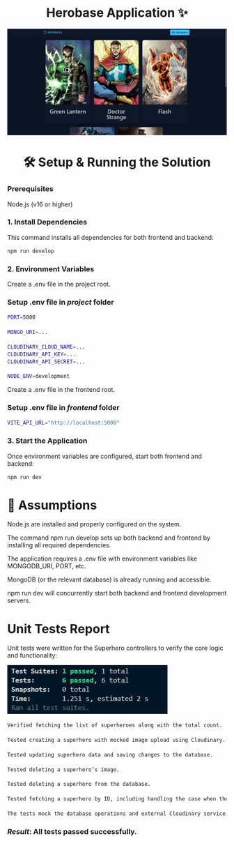 <h1 align="center">Herobase Application ✨</h1>

![Demo App](/frontend/public/home-page.jpg)

<h1 align="center">🛠️ Setup & Running the Solution</h1>

<h3>Prerequisites</h3>
<p>Node.js (v16 or higher)</p>

<h3>1. Install Dependencies</h3>
<p>This command installs all dependencies for both frontend and backend:</p>

```bash
npm run develop
```

<h3>2. Environment Variables</h3>
<p>Create a .env file in the project root.</p>

### Setup .env file in _project_ folder

```bash
PORT=5000

MONGO_URI=...

CLOUDINARY_CLOUD_NAME=...
CLOUDINARY_API_KEY=...
CLOUDINARY_API_SECRET=...

NODE_ENV=development
```

<p>Create a .env file in the frontend root.</p>

### Setup .env file in _frontend_ folder

```bash
VITE_API_URL="http://localhost:5000"
```

<h3>3. Start the Application</h3>
<p>Once environment variables are configured, start both frontend and backend:</p>

```bash
npm run dev
```

<h1>📌 Assumptions</h1>

Node.js are installed and properly configured on the system.

The command npm run develop sets up both backend and frontend by installing all required dependencies.

The application requires a .env file with environment variables like MONGODB_URI, PORT, etc.

MongoDB (or the relevant database) is already running and accessible.

npm run dev will concurrently start both backend and frontend development servers.

<h1>Unit Tests Report</h1>

Unit tests were written for the Superhero controllers to verify the core logic and functionality:

![Demo App](/frontend/public/tests.jpg)

```bash
Verified fetching the list of superheroes along with the total count.

Tested creating a superhero with mocked image upload using Cloudinary.

Tested updating superhero data and saving changes to the database.

Tested deleting a superhero’s image.

Tested deleting a superhero from the database.

Tested fetching a superhero by ID, including handling the case when the superhero is not found.

The tests mock the database operations and external Cloudinary service, allowing them to run independently without a real database or network connection.
```

### _Result_: All tests passed successfully.
